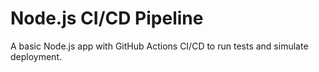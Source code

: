 # Node.js CI/CD Pipeline

A basic Node.js app with GitHub Actions CI/CD to run tests and simulate deployment.